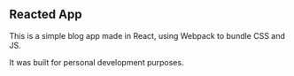 ## Reacted App
This is a simple blog app made in React, using Webpack to bundle CSS and JS.

It was built for personal development purposes.
